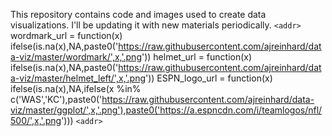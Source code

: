 This repository contains code and images used to create data visualizations. I'll be updating it with new materials periodically.
`<addr>`
wordmark_url = function(x) ifelse(is.na(x),NA,paste0('https://raw.githubusercontent.com/ajreinhard/data-viz/master/wordmark/',x,'.png'))
helmet_url = function(x) ifelse(is.na(x),NA,paste0('https://raw.githubusercontent.com/ajreinhard/data-viz/master/helmet_left/',x,'.png'))
ESPN_logo_url = function(x) ifelse(is.na(x),NA,ifelse(x %in% c('WAS','KC'),paste0('https://raw.githubusercontent.com/ajreinhard/data-viz/master/ggplot/',x,'.png'),paste0('https://a.espncdn.com/i/teamlogos/nfl/500/',x,'.png')))
`<addr>`
